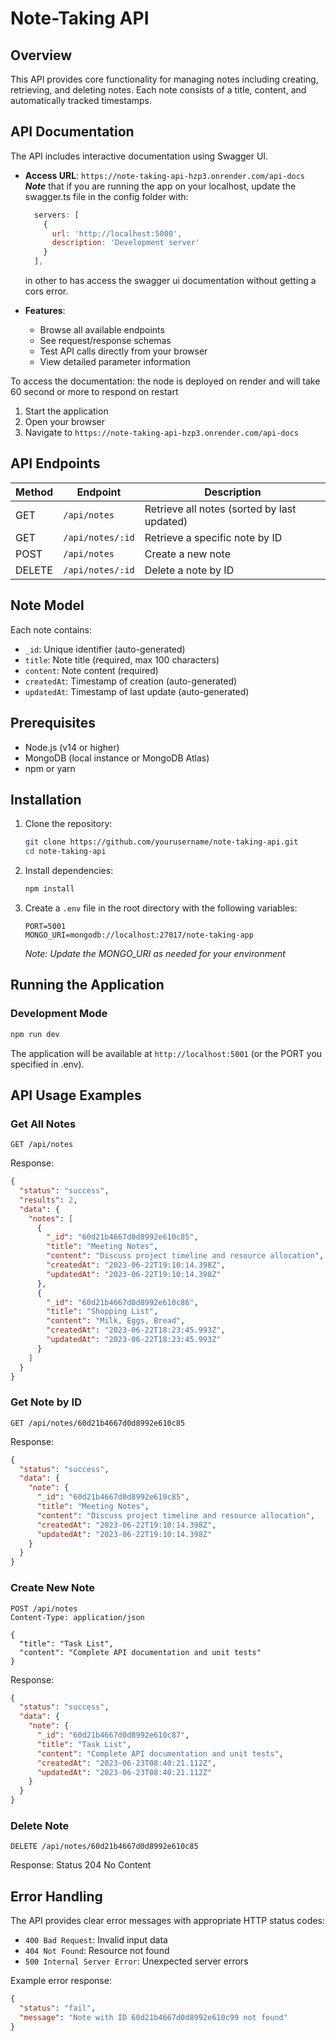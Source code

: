 # Note-Taking API

## Overview

This API provides core functionality for managing notes including creating, retrieving, and deleting notes. Each note consists of a title, content, and automatically tracked timestamps.

## API Documentation

The API includes interactive documentation using Swagger UI.

- **Access URL**: `https://note-taking-api-hzp3.onrender.com/api-docs`
  **_Note_** that if you are running the app on your localhost, update the swagger.ts file in the config folder
  with:

  ```javascript
    servers: [
      {
        url: 'http://localhost:5000',
        description: 'Development server'
      }
    ],

  ```

  in other to has access the swagger ui documentation without getting a cors error.

- **Features**:
  - Browse all available endpoints
  - See request/response schemas
  - Test API calls directly from your browser
  - View detailed parameter information

To access the documentation:
the node is deployed on render and will take 60 second or more to respond on restart

1. Start the application
2. Open your browser
3. Navigate to `https://note-taking-api-hzp3.onrender.com/api-docs`

## API Endpoints

| Method | Endpoint         | Description                                 |
| ------ | ---------------- | ------------------------------------------- |
| GET    | `/api/notes`     | Retrieve all notes (sorted by last updated) |
| GET    | `/api/notes/:id` | Retrieve a specific note by ID              |
| POST   | `/api/notes`     | Create a new note                           |
| DELETE | `/api/notes/:id` | Delete a note by ID                         |

## Note Model

Each note contains:

- `_id`: Unique identifier (auto-generated)
- `title`: Note title (required, max 100 characters)
- `content`: Note content (required)
- `createdAt`: Timestamp of creation (auto-generated)
- `updatedAt`: Timestamp of last update (auto-generated)

## Prerequisites

- Node.js (v14 or higher)
- MongoDB (local instance or MongoDB Atlas)
- npm or yarn

## Installation

1. Clone the repository:

   ```bash
   git clone https://github.com/yourusername/note-taking-api.git
   cd note-taking-api
   ```

2. Install dependencies:

   ```bash
   npm install
   ```

3. Create a `.env` file in the root directory with the following variables:

   ```
   PORT=5001
   MONGO_URI=mongodb://localhost:27017/note-taking-app
   ```

   _Note: Update the MONGO_URI as needed for your environment_

## Running the Application

### Development Mode

```bash
npm run dev
```

The application will be available at `http://localhost:5001` (or the PORT you specified in .env).

## API Usage Examples

### Get All Notes

```
GET /api/notes
```

Response:

```json
{
  "status": "success",
  "results": 2,
  "data": {
    "notes": [
      {
        "_id": "60d21b4667d0d8992e610c85",
        "title": "Meeting Notes",
        "content": "Discuss project timeline and resource allocation",
        "createdAt": "2023-06-22T19:10:14.398Z",
        "updatedAt": "2023-06-22T19:10:14.398Z"
      },
      {
        "_id": "60d21b4667d0d8992e610c86",
        "title": "Shopping List",
        "content": "Milk, Eggs, Bread",
        "createdAt": "2023-06-22T18:23:45.993Z",
        "updatedAt": "2023-06-22T18:23:45.993Z"
      }
    ]
  }
}
```

### Get Note by ID

```
GET /api/notes/60d21b4667d0d8992e610c85
```

Response:

```json
{
  "status": "success",
  "data": {
    "note": {
      "_id": "60d21b4667d0d8992e610c85",
      "title": "Meeting Notes",
      "content": "Discuss project timeline and resource allocation",
      "createdAt": "2023-06-22T19:10:14.398Z",
      "updatedAt": "2023-06-22T19:10:14.398Z"
    }
  }
}
```

### Create New Note

```
POST /api/notes
Content-Type: application/json

{
  "title": "Task List",
  "content": "Complete API documentation and unit tests"
}
```

Response:

```json
{
  "status": "success",
  "data": {
    "note": {
      "_id": "60d21b4667d0d8992e610c87",
      "title": "Task List",
      "content": "Complete API documentation and unit tests",
      "createdAt": "2023-06-23T08:40:21.112Z",
      "updatedAt": "2023-06-23T08:40:21.112Z"
    }
  }
}
```

### Delete Note

```
DELETE /api/notes/60d21b4667d0d8992e610c85
```

Response: Status 204 No Content

## Error Handling

The API provides clear error messages with appropriate HTTP status codes:

- `400 Bad Request`: Invalid input data
- `404 Not Found`: Resource not found
- `500 Internal Server Error`: Unexpected server errors

Example error response:

```json
{
  "status": "fail",
  "message": "Note with ID 60d21b4667d0d8992e610c99 not found"
}
```